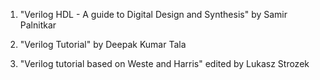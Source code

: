 1. "Verilog HDL - A guide to Digital Design and Synthesis" by Samir Palnitkar

2. "Verilog Tutorial" by Deepak Kumar Tala

3. "Verilog tutorial based on Weste and Harris" edited by Lukasz Strozek
